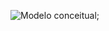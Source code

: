 ![Modelo conceitual]("https://github.com/profvolney/EFCORE_MYSQL/blob/master/ModeloConceitual.png");
